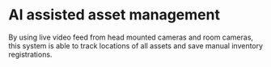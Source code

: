 # AI assisted asset management

By using live video feed from head mounted cameras and room cameras, this system is able to track locations of all assets and save manual inventory registrations.
